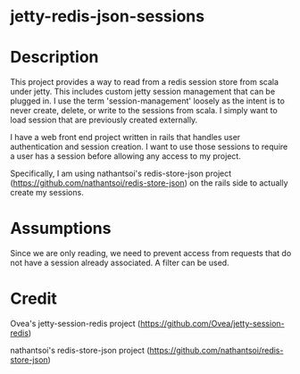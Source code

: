 jetty-redis-json-sessions
===============================

# Description

This project provides a way to read from a redis session store from scala under jetty. This includes custom jetty
session management that can be plugged in. I use the term 'session-management' loosely as the intent is to never
create, delete, or write to the sessions from scala. I simply want to load session that are previously created externally.

I have a web front end project written in rails that handles user authentication and session creation. I want to use those
sessions to require a user has a session before allowing any access to my project.

Specifically, I am using nathantsoi's redis-store-json project (https://github.com/nathantsoi/redis-store-json)  on the 
rails side to actually create my sessions.

# Assumptions

Since we are only reading, we need to prevent access from requests that do not have a session already associated. A filter
can be used.

# Credit

Ovea's jetty-session-redis project (https://github.com/Ovea/jetty-session-redis)

nathantsoi's redis-store-json project (https://github.com/nathantsoi/redis-store-json)

